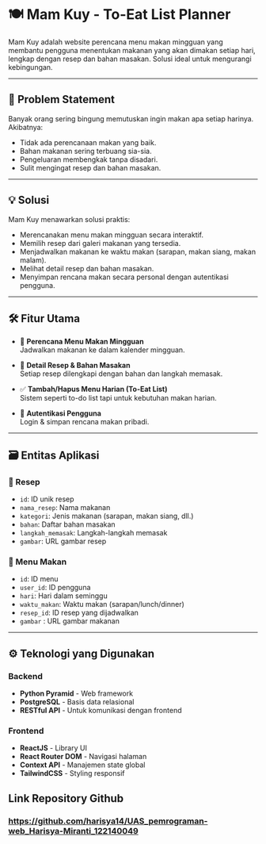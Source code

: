# 🍽️ Mam Kuy - To-Eat List Planner

Mam Kuy adalah website perencana menu makan mingguan yang membantu pengguna menentukan makanan yang akan dimakan setiap hari, lengkap dengan resep dan bahan masakan. Solusi ideal untuk mengurangi kebingungan. 

---

## 🧩 Problem Statement

Banyak orang sering bingung memutuskan ingin makan apa setiap harinya. Akibatnya:

- Tidak ada perencanaan makan yang baik.
- Bahan makanan sering terbuang sia-sia.
- Pengeluaran membengkak tanpa disadari.
- Sulit mengingat resep dan bahan masakan.

---

## 💡 Solusi

Mam Kuy menawarkan solusi praktis:

- Merencanakan menu makan mingguan secara interaktif.
- Memilih resep dari galeri makanan yang tersedia.
- Menjadwalkan makanan ke waktu makan (sarapan, makan siang, makan malam).
- Melihat detail resep dan bahan masakan.
- Menyimpan rencana makan secara personal dengan autentikasi pengguna.

---

## 🛠️ Fitur Utama

- 📅 **Perencana Menu Makan Mingguan**  
  Jadwalkan makanan ke dalam kalender mingguan.

- 📖 **Detail Resep & Bahan Masakan**  
  Setiap resep dilengkapi dengan bahan dan langkah memasak.

- ✅ **Tambah/Hapus Menu Harian (To-Eat List)**  
  Sistem seperti to-do list tapi untuk kebutuhan makan harian.

- 🔐 **Autentikasi Pengguna**  
  Login & simpan rencana makan pribadi.

---

## 🗃️ Entitas Aplikasi

### 🥘 Resep
- `id`: ID unik resep  
- `nama_resep`: Nama makanan  
- `kategori`: Jenis makanan (sarapan, makan siang, dll.)  
- `bahan`: Daftar bahan masakan  
- `langkah_memasak`: Langkah-langkah memasak  
- `gambar`: URL gambar resep  

### 🍱 Menu Makan
- `id`: ID menu  
- `user_id`: ID pengguna  
- `hari`: Hari dalam seminggu  
- `waktu_makan`: Waktu makan (sarapan/lunch/dinner)  
- `resep_id`: ID resep yang dijadwalkan
- `gambar` : URL gambar makanan

---

## ⚙️ Teknologi yang Digunakan

### Backend
- **Python Pyramid** - Web framework
- **PostgreSQL** - Basis data relasional
- **RESTful API** - Untuk komunikasi dengan frontend

### Frontend
- **ReactJS** - Library UI
- **React Router DOM** - Navigasi halaman
- **Context API** - Manajemen state global
- **TailwindCSS** - Styling responsif

## Link Repository Github

### https://github.com/harisya14/UAS_pemrograman-web_Harisya-Miranti_122140049 
